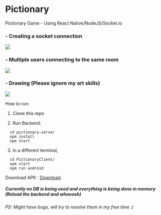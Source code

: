 # Pictionary

Pictionary Game - Using React Native/NodeJS/Socket.io

### - Creating a socket connection

![](preview-gif/creating-socket-connection.gif)

### - Multiple users connecting to the same room

![](preview-gif/joining-same-room.gif)

### - Drawing (Please ignore my art skills)

![](preview-gif/drawing.gif)

How to run:

1. Clone this repo

2. Run Backend:<br/>

```
  cd pictionary-server
  npm install
  npm start
```

3. In a different terminal,

```
  cd PictionaryClient/
  npm start
  npm run android
```

Download APK : [Download](apk/Pictionary.apk)

##### Currently no DB is being used and everything is being done in memory (Reload the backend and whooosh)

###### PS: Might have bugs, will try to resolve them in my free time :)
